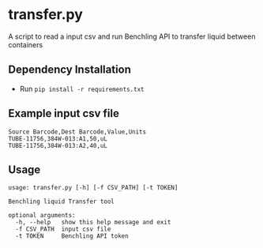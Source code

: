 # transfer.py

A script to read a input csv and run Benchling API to transfer liquid between containers

## Dependency Installation

- Run `pip install -r requirements.txt`

## Example input csv file

```
Source Barcode,Dest Barcode,Value,Units
TUBE-11756,384W-013:A1,50,uL
TUBE-11756,384W-013:A2,40,uL
```

## Usage

```
usage: transfer.py [-h] [-f CSV_PATH] [-t TOKEN]

Benchling liquid Transfer tool

optional arguments:
  -h, --help   show this help message and exit
  -f CSV_PATH  input csv file
  -t TOKEN     Benchling API token
```

